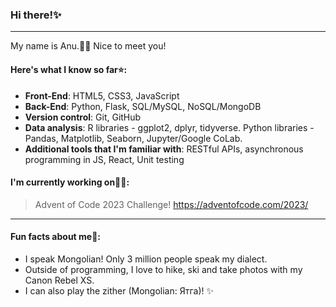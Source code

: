 ### Hi there!✨

---
My name is Anu.👩‍💻 Nice to meet you!



#### Here's what I know so far⭐:
* **Front-End**: HTML5, CSS3, JavaScript
* **Back-End**: Python, Flask, SQL/MySQL, NoSQL/MongoDB
* **Version control**: Git, GitHub
* **Data analysis**: R libraries - ggplot2, dplyr, tidyverse. Python libraries - Pandas, Matplotlib, Seaborn, Jupyter/Google CoLab.
* **Additional tools that I'm familiar with**: RESTful APIs, asynchronous programming in JS, React, Unit testing


#### I'm currently working on👩‍🎓: 

> Advent of Code 2023 Challenge!
> https://adventofcode.com/2023/

---
#### Fun facts about me👀:
* I speak Mongolian! Only 3 million people speak my dialect.
* Outside of programming, I love to hike, ski and take photos with my Canon Rebel XS. 
* I can also play the zither (Mongolian: Ятга)! ✨
